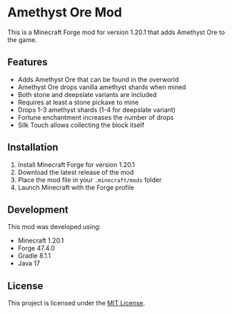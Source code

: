 # Amethyst Ore Mod

This is a Minecraft Forge mod for version 1.20.1 that adds Amethyst Ore to the game.

## Features

- Adds Amethyst Ore that can be found in the overworld
- Amethyst Ore drops vanilla amethyst shards when mined
- Both stone and deepslate variants are included
- Requires at least a stone pickaxe to mine
- Drops 1-3 amethyst shards (1-4 for deepslate variant)
- Fortune enchantment increases the number of drops
- Silk Touch allows collecting the block itself

## Installation

1. Install Minecraft Forge for version 1.20.1
2. Download the latest release of the mod
3. Place the mod file in your `.minecraft/mods` folder
4. Launch Minecraft with the Forge profile

## Development

This mod was developed using:
- Minecraft 1.20.1
- Forge 47.4.0
- Gradle 8.1.1
- Java 17

## License

This project is licensed under the [MIT License](LICENSE).
